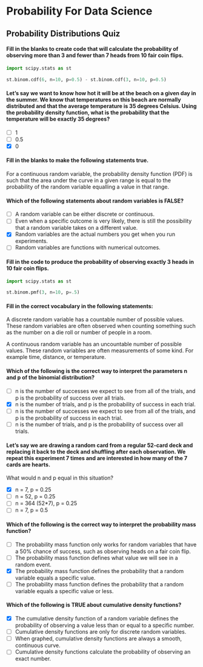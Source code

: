 # Probability For Data Science

## Probability Distributions Quiz

#### Fill in the blanks to create code that will calculate the probability of observing more than 3 and fewer than 7 heads from 10 fair coin flips.

``` python
import scipy.stats as st
 
st.binom.cdf(6, n=10, p=0.5) - st.binom.cdf(3, n=10, p=0.5)
```

#### Let’s say we want to know how hot it will be at the beach on a given day in the summer. We know that temperatures on this beach are normally distributed and that the average temperature is 35 degrees Celsius. Using the probability density function, what is the probability that the temperature will be exactly 35 degrees?

 - [ ] 1
 - [ ] 0.5
 - [x] 0

#### Fill in the blanks to make the following statements true.

For a continuous random variable, the probability density function (PDF) is such that the area under the curve in a given range is equal to the probability of the random variable equalling a value in that range.

#### Which of the following statements about random variables is FALSE?

 - [ ] A random variable can be either discrete or continuous.
 - [ ] Even when a specific outcome is very likely, there is still the possibility that a random variable takes on a different value.
 - [x] Random variables are the actual numbers you get when you run experiments.
 - [ ] Random variables are functions with numerical outcomes.

#### Fill in the code to produce the probability of observing exactly 3 heads in 10 fair coin flips.

```python 
import scipy.stats as st
 
st.binom.pmf(3, n=10, p=.5)
```

#### Fill in the correct vocabulary in the following statements:

A discrete random variable has a countable number of possible values. These random variables are often observed when counting something such as the number on a die roll or number of people in a room.
 
A continuous random variable has an uncountable number of possible values. These random variables are often measurements of some kind. For example time, distance, or temperature. 

#### Which of the following is the correct way to interpret the parameters n and p of the binomial distribution?

 - [ ] n is the number of successes we expect to see from all of the trials, and p is the probability of success over all trials.
 - [x] n is the number of trials, and p is the probability of success in each trial.
 - [ ] n is the number of successes we expect to see from all of the trials, and p is the probability of success in each trial.
 - [ ] n is the number of trials, and p is the probability of success over all trials.

#### Let’s say we are drawing a random card from a regular 52-card deck and replacing it back to the deck and shuffling after each observation. We repeat this experiment 7 times and are interested in how many of the 7 cards are hearts.

What would n and p equal in this situation?

 - [x] n = 7, p = 0.25
 - [ ] n = 52, p = 0.25
 - [ ] n = 364 (52*7), p = 0.25
 - [ ] n = 7, p = 0.5

#### Which of the following is the correct way to interpret the probability mass function?

 - [ ] The probability mass function only works for random variables that have a 50% chance of success, such as observing heads on a fair coin flip.
 - [ ] The probability mass function defines what value we will see in a random event.
 - [x] The probability mass function defines the probability that a random variable equals a specific value.
 - [ ] The probability mass function defines the probability that a random variable equals a specific value or less.

#### Which of the following is TRUE about cumulative density functions?

 - [x] The cumulative density function of a random variable defines the probability of observing a value less than or equal to a specific number.
 - [ ] Cumulative density functions are only for discrete random variables.
 - [ ] When graphed, cumulative density functions are always a smooth, continuous curve.
 - [ ] Cumulative density functions calculate the probability of observing an exact number.
